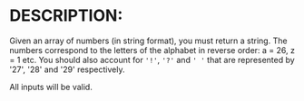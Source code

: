 # DESCRIPTION:

Given an array of numbers (in string format), you must return a string. The numbers correspond to the letters of the alphabet in reverse order: a = 26, z = 1 etc. You should also account for `'!'`, `'?'` and `' '` that are represented by '27', '28' and '29' respectively.

All inputs will be valid.
